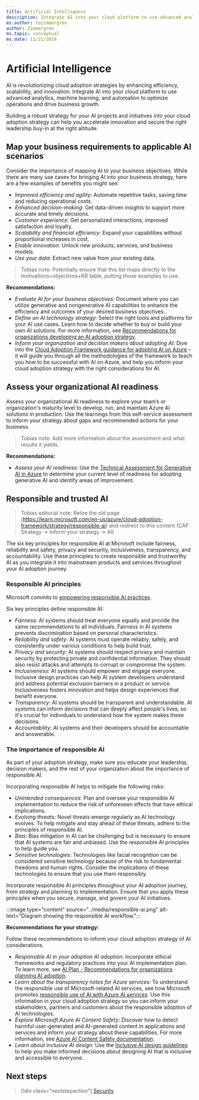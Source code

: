 ```yaml
---
title: Artificial Intelligence
description: Integrate AI into your cloud platform to use advanced analytics, machine learning, and automation to optimize operations and drive business growth. 
ms.author: tozimmergren
author: Zimmergren
ms.topic: conceptual
ms.date: 11/21/2024
---
```


# Artificial Intelligence

AI is revolutionizing cloud adoption strategies by enhancing efficiency, scalability, and innovation. Integrate AI into your cloud platform to use advanced analytics, machine learning, and automation to optimize operations and drive business growth.

Building a robust strategy for your AI projects and initiatives into your cloud adoption strategy can help you accelerate innovation and secure the right leadership buy-in at the right altitude.

## Map your business requirements to applicable AI scenarios

Consider the importance of mapping AI to your business objectives. While there are many use cases for bringing AI into your business strategy, here are a few examples of benefits you might see:

- *Improved efficiency and agility*: Automate repetitive tasks, saving time and reducing operational costs.
- *Enhanced decision-making*: Get data-driven insights to support more accurate and timely decisions.
- *Customer experience*: Get personalized interactions, improved satisfaction and loyalty.
- *Scalability and financial efficiency*: Expand your capabilities without proportional increases in cost.
- *Enable innovation*: Unlock new products, services, and business models.
- *Use your data*: Extract new value from your existing data.

> Tobias note: Potentially ensure that this list maps directly to the motivations+objectives+KR table, putting those examples to use.

**Recommendations:**

- *Evaluate AI for your business objectives*: Document where you can utilize generative and nongenerative AI capabilities to enhance the efficiency and outcomes of your desired business objectives.
- *Define an AI technology strategy*: Select the right tools and platforms for your AI use cases. Learn how to decide whether to buy or build your own AI solutions. For more information, see [Recommendations for organizations developing an AI adoption strategy](../../scenarios/ai/strategy.md).
- *Inform your organization and decision makers about adopting AI*: Dive into the [Cloud Adoption Framework guidance for adopting AI on Azure](../../scenarios/ai/index.md) – it will guide you through all the methodologies of the framework to teach you how to be successful with AI on Azure, and help you inform your cloud adoption strategy with the right considerations for AI.

## Assess your organizational AI readiness

Assess your organizational AI readiness to explore your team’s or organization's maturity level to develop, run, and maintain Azure AI solutions in production. Use the learnings from this self-service assessment to inform your strategy about gaps and recommended actions for your business.

> Tobias note: Add more information about the assessment and what results it yields.

**Recommendations:**

- *Assess your AI readiness*: Use the [Technical Assessment for Generative AI in Azure](/assessments/443670b4-11d1-4dd7-8128-b2bdb7a2bf2f/) to determine your current level of readiness for adopting generative AI and identify areas of improvement.

## Responsible and trusted AI

> Tobias editorial note: Retire the old page (https://learn.microsoft.com/en-us/azure/cloud-adoption-framework/strategy/responsible-ai) and redirect to this content (CAF Strategy -> Inform your strategy -> AI)

The six key principles for responsible AI at Microsoft include fairness, reliability and safety, privacy and security, inclusiveness, transparency, and accountability. Use these principles to create responsible and trustworthy AI as you integrate it into mainstream products and services throughout your AI adoption journey.

### Responsible AI principles

Microsoft commits to [empowering responsible AI practices](https://www.microsoft.com/ai/responsible-ai).

Six key principles define responsible AI:

- *Fairness*: AI systems should treat everyone equally and provide the same recommendations to all individuals. Fairness in AI systems prevents discrimination based on personal characteristics.
- *Reliability and safety*: AI systems must operate reliably, safely, and consistently under various conditions to help build trust.
- *Privacy and security*: AI systems should respect privacy and maintain security by protecting private and confidential information. They should also resist attacks and attempts to corrupt or compromise the system.
- *Inclusiveness*: AI systems should empower and engage everyone. Inclusive design practices can help AI system developers understand and address potential exclusion barriers in a product or service. Inclusiveness fosters innovation and helps design experiences that benefit everyone.
- *Transparency*: AI systems should be transparent and understandable. AI systems can inform decisions that can deeply affect people's lives, so it's crucial for individuals to understand how the system makes these decisions.
- *Accountability*: AI systems and their developers should be accountable and answerable.

### The importance of responsible AI

As part of your adoption strategy, make sure you educate your leadership, decision makers, and the rest of your organization about the importance of responsible AI.

Incorporating responsible AI helps to mitigate the following risks:

- *Unintended consequences*: Plan and oversee your responsible AI implementation to reduce the risk of unforeseen effects that have ethical implications.
- *Evolving threats*: Novel threats emerge regularly as AI technology evolves. To help mitigate and stay ahead of these threats, adhere to the principles of responsible AI.
- *Bias*: Bias mitigation in AI can be challenging but is necessary to ensure that AI systems are fair and unbiased. Use the responsible AI principles to help guide you.
- *Sensitive technologies*: Technologies like facial recognition can be considered sensitive technology because of the risk to fundamental freedoms and human rights. Consider the implications of these technologies to ensure that you use them responsibly.

Incorporate responsible AI principles throughout your AI adoption journey, from strategy and planning to implementation. Ensure that you apply these principles when you secure, manage, and govern your AI initiatives.

:::image type="content" source="../media/responsible-ai.png" alt-text="Diagram showing the responsible AI workflow.":::

**Recommendations for your strategy:**

Follow these recommendations to inform your cloud adoption strategy of AI considerations.

- *Responsible AI in your adoption AI adoption*: Incorporate ethical frameworks and regulatory practices into your AI implementation plan. To learn more, see [AI Plan - Recommendations for organizations planning AI adoption](../../scenarios/ai/plan.md#implement-responsible-ai).
- *Learn about the transparency notes for Azure services*: To understand the responsible use of Microsoft-related AI services, see how Microsoft promotes [responsible use of AI with Azure AI services](/azure/ai-services/responsible-use-of-ai-overview). Use this information in your cloud adoption strategy so you can inform your stakeholders, partners and customers about the responsible adoption of AI technologies.
- *Explore Microsoft Azure AI Content Safety*: Discover how to detect harmful user-generated and AI-generated content in applications and services and inform your strategy about these capabilities. For more information, see [Azure AI Content Safety documentation](/azure/ai-services/content-safety/).
- *Learn about inclusive AI design*: Use the [Inclusive AI design guidelines](https://inclusive.microsoft.design/tools-and-activities/InPursuitofInclusiveAI.pdf) to help you make informed decisions about designing AI that is inclusive and accessible to everyone.

## Next steps

> [!div class="nextstepaction"]
> [Security](security.md)

